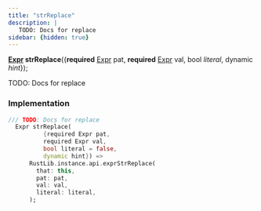 ```yaml
---
title: "strReplace"
description: |
   TODO: Docs for replace
sidebar: {hidden: true}
---
```

<span class="dart-code"><strong>[Expr] strReplace</strong>({<span class="nobr"><strong>required</strong> [Expr] pat</span>, <span class="nobr"><strong>required</strong> [Expr] val</span>, <span class="nobr">bool <i>literal</i></span>, <span class="nobr">dynamic <i>hint</i></span>});</span>

 TODO: Docs for replace
### Implementation
```dart
/// TODO: Docs for replace
  Expr strReplace(
          {required Expr pat,
          required Expr val,
          bool literal = false,
          dynamic hint}) =>
      RustLib.instance.api.exprStrReplace(
        that: this,
        pat: pat,
        val: val,
        literal: literal,
      );
```

[Expr]: /reference/classes/expr